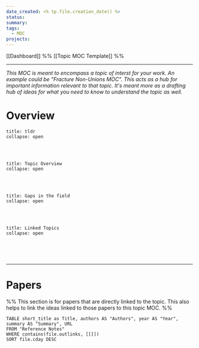 ```yaml
---
date_created: <% tp.file.creation_date() %>
status: 
summary: 
tags:
  - MOC
projects:
---
```

[[Dashboard]]
%% [[Topic MOC Template]] %% 

--- 

_This MOC is meant to encompass a topic of interst for your work. An example could be "Fracture Non-Unions MOC". This acts as a hub for important information relevant to that topic. It's meant more as a drafting hub of ideas for what you need to know to understand the topic as well._

# Overview 

```ad-summary
title: tldr
collapse: open


```

<br> 

```ad-example
title: Topic Overview
collapse: open


```

<br>

```ad-missing
title: Gaps in the field
collapse: open


```

<br>

```ad-seealso
title: Linked Topics
collapse: open


```

<br> 
<br> 

---

# Papers
%% This section is for papers that are directly linked to the topic. This also helps to link the ideas linked to those papers to this topic MOC. %% 

```dataview
TABLE short_title as Title, authors AS "Authors", year AS "Year", summary AS "Summary", URL
FROM "Reference Notes" 
WHERE contains(file.outlinks, [[]]) 
SORT file.cday DESC
```


